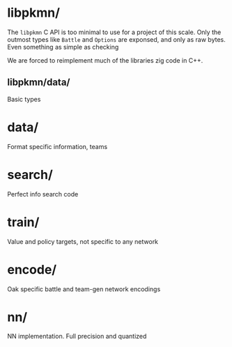 # libpkmn/

The `libpkmn` C API is too minimal to use for a project of this scale. Only the outmost types like `Battle` and `Options` are exponsed, and only as raw bytes. Even something as simple as checking

We are forced to reimplement much of the libraries zig code in C++.

## libpkmn/data/

Basic types

# data/

Format specific information, teams

#  search/

Perfect info search code

#  train/

Value and policy targets, not specific to any network

# encode/

Oak specific battle and team-gen network encodings

# nn/

NN implementation. Full precision and quantized